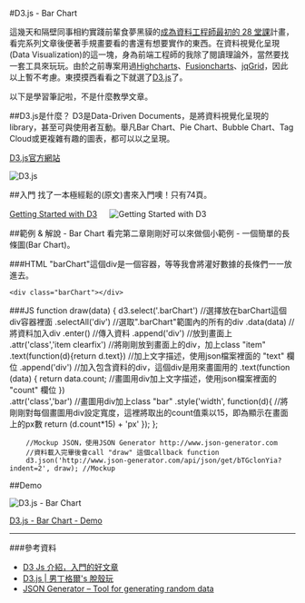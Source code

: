 #D3.js - Bar Chart 

這幾天和隔壁同事相約實踐前輩食夢黑貘的[成為資料工程師最初的 28 堂課](http://ithelp.ithome.com.tw/ironman7/app/profile/20000065)計畫，看完系列文章後便著手規畫要看的書還有想要實作的東西。在資料視覺化呈現(Data Visualization)的這一塊，身為前端工程師的我除了閱讀理論外，當然要找一套工具來玩玩。由於之前專案用過[Highcharts](http://www.highcharts.com)、[Fusioncharts](http://www.fusioncharts.com)、[jqGrid](http://jqgrid.com)，因此以上暫不考慮。東摸摸西看看之下就選了[D3.js](http://d3js.org)了。  

以下是學習筆記啦，不是什麼教學文章。

##D3.js是什麼？
D3是Data-Driven Documents，是將資料視覺化呈現的library，甚至可與使用者互動。舉凡Bar Chart、Pie Chart、Bubble Chart、Tag Cloud或更複雜有趣的圖表，都可以以之呈現。

[D3.js官方網站](http://d3js.org)

![D3.js](https://lh4.googleusercontent.com/-7lln6VN5iFw/VFIAogR_gzI/AAAAAAAADXM/WOlrxqIjV54/w800-h320-no/d3.png)


##入門
找了一本極經鬆的(原文)書來入門噢！只有74頁。  

[Getting Started with D3](http://shop.oreilly.com/product/0636920025429.do)
　
![Getting Started with D3](http://akamaicovers.oreilly.com/images/0636920025429/cat.gif)

##範例 & 解說 - Bar Chart
看完第二章剛剛好可以來做個小範例 - 一個簡單的長條圖(Bar Chart)。

###HTML
"barChart"這個div是一個容器，等等我會將灌好數據的長條們一一放進去。

	<div class="barChart"></div>

###JS
		function draw(data) {
			d3.select('.barChart') //選擇放在barChart這個div容器裡面
			.selectAll('div') //選取".barChart"範圍內的所有的div
			.data(data) //將資料加入div
			.enter() //傳入資料
			.append('div') //放到畫面上
			.attr('class','item clearfix') //將剛剛放到畫面上的div，加上class "item"
			.text(function(d){return d.text}) //加上文字描述，使用json檔案裡面的 "text" 欄位
			.append('div') //加入包含資料的div，這個div是用來畫圖用的
			.text(function (data) {
				return data.count; //畫圖用div加上文字描述，使用json檔案裡面的 "count" 欄位
			})			
			.attr('class','bar') //畫圖用div加上class "bar"
			.style('width', function(d){ //將剛剛對每個畫圖用div設定寬度，這裡將取出的count值乘以15，即為顯示在畫面上的px數
				return (d.count*15)  + 'px'
			});
		};
		
		//Mockup JSON，使用JSON Generator http://www.json-generator.com
		//資料載入完畢後會call "draw" 這個callback function
		d3.json('http://www.json-generator.com/api/json/get/bTGclonYia?indent=2', draw); //Mockup

##Demo

![D3.js - Bar Chart](https://lh4.googleusercontent.com/-x6xD_BqJvI8/VFH6i7U2HfI/AAAAAAAADWs/ZnXV6mvEApc/w763-h314-no/d3_bar_chart.png)

[D3.js - Bar Chart - Demo](http://cythilya.apphb.com/ui/ui/d3simplebarchart)

---
###參考資料
- [D3 Js 介紹，入門的好文章](http://wcc723.github.io/d3/2014/06/24/d3-js-intro)
- [D3.js | 男丁格爾's 脫殼玩](http://abgne.tw/tag/d3-js)
- [JSON Generator – Tool for generating random data](http://www.json-generator.com)